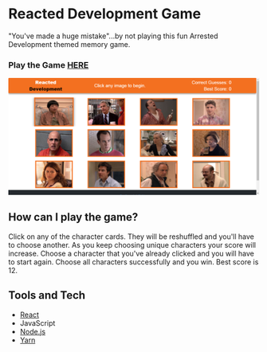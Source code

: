 # Reacted Development Game

"You've made a huge mistake"...by not playing this fun Arrested Development themed memory game. 

### Play the Game [HERE](https://reacted-development.herokuapp.com/)

<p align="center">
<img src="public/assets/images/game-screengrab.png"/>
</p>

## How can I play the game?
Click on any of the character cards. They will be reshuffled and you'll have to choose another. As you keep choosing unique characters your score will increase. Choose a character that you've already clicked and you will have to start again. Choose all characters successfully and you win. Best score is 12.


## Tools and Tech
+ [React](https://reactjs.org/)
+ JavaScript
+ [Node.js](https://nodejs.org/en/)
+ [Yarn](https://yarnpkg.com/en/)

